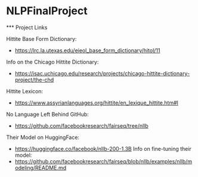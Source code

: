 # NLPFinalProject

*** Project Links 

Hittite Base Form Dictionary:
*	https://lrc.la.utexas.edu/eieol_base_form_dictionary/hitol/11

Info on the Chicago Hittite Dictionary:
*	https://isac.uchicago.edu/research/projects/chicago-hittite-dictionary-project/the-chd

Hittite Lexicon:
*	https://www.assyrianlanguages.org/hittite/en_lexique_hittite.htm#l

No Language Left Behind GitHub:
  * https://github.com/facebookresearch/fairseq/tree/nllb

  Their Model on HuggingFace: 
  - https://huggingface.co/facebook/nllb-200-1.3B
  Info on fine-tuning their model:
  - https://github.com/facebookresearch/fairseq/blob/nllb/examples/nllb/modeling/README.md


